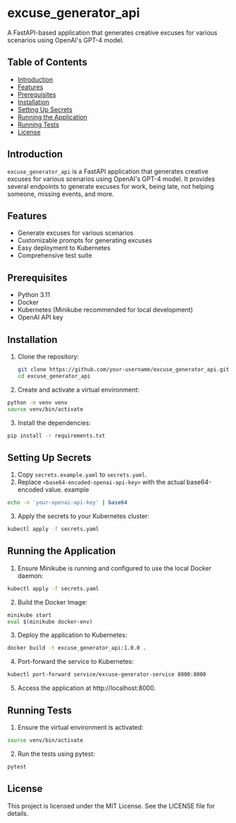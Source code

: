 # excuse_generator_api

A FastAPI-based application that generates creative excuses for various scenarios using OpenAI's GPT-4 model.

## Table of Contents

- [Introduction](#introduction)
- [Features](#features)
- [Prerequisites](#prerequisites)
- [Installation](#installation)
- [Setting Up Secrets](#setting-up-secrets)
- [Running the Application](#running-the-application)
- [Running Tests](#running-tests)
- [License](#license)

## Introduction

`excuse_generator_api` is a FastAPI application that generates creative excuses for various scenarios using OpenAI's GPT-4 model. It provides several endpoints to generate excuses for work, being late, not helping someone, missing events, and more.

## Features

- Generate excuses for various scenarios
- Customizable prompts for generating excuses
- Easy deployment to Kubernetes
- Comprehensive test suite

## Prerequisites

- Python 3.11
- Docker
- Kubernetes (Minikube recommended for local development)
- OpenAI API key

## Installation

1. Clone the repository:
   ```sh
   git clone https://github.com/your-username/excuse_generator_api.git
   cd excuse_generator_api
   ```

2. Create and activate a virtual environment:
```sh
python -m venv venv
source venv/bin/activate
```

3. Install the dependencies:
```sh
pip install -r requirements.txt
```


## Setting Up Secrets

1. Copy `secrets.example.yaml` to `secrets.yaml`.
2. Replace `<base64-encoded-openai-api-key>` with the actual base64-encoded value.
example
```sh
echo -n 'your-openai-api-key' | base64
```
3. Apply the secrets to your Kubernetes cluster:
```sh
kubectl apply -f secrets.yaml
```

## Running the Application

1. Ensure Minikube is running and configured to use the local Docker daemon:
```sh
kubectl apply -f secrets.yaml
```

2. Build the Docker Image:
```sh
minikube start
eval $(minikube docker-env)
```

3. Deploy the application to Kubernetes:
```sh
docker build -t excuse_generator_api:1.0.0 .
```

4. Port-forward the service to Kubernetes:
```sh
kubectl port-forward service/excuse-generator-service 8000:8000
```

5. Access the application at http://localhost:8000.


## Running Tests

1. Ensure the virtual environment is activated:
```sh
source venv/bin/activate
```

2. Run the tests using pytest:
```sh
pytest
```

## License
This project is licensed under the MIT License. See the LICENSE file for details.